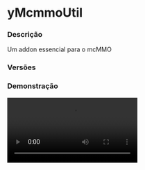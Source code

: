 # yMcmmoUtil
<secondary-label ref="utility"/>

### Descrição
Um addon essencial para o mcMMO

### Versões
<secondary-label ref="1.8"/>
<secondary-label ref="1.9"/>
<secondary-label ref="1.10"/>
<secondary-label ref="1.11"/>
<secondary-label ref="1.12"/>
<secondary-label ref="1.13"/>
<secondary-label ref="1.14"/>
<secondary-label ref="1.15"/>
<secondary-label ref="1.16"/>
<secondary-label ref="1.17"/>
<secondary-label ref="1.18"/>
<secondary-label ref="1.19"/>
<secondary-label ref="1.20"/>
<secondary-label ref="1.21"/>

### Demonstração
<video src="//www.youtube.com/watch?v=_M5Csj_MaKI"/>


<chapter title="Comandos" id="commands" collapsible="true">
<code-block lang="plain text">/stats - Abre o menu de habilidades
/mctop - Abre o menu de ranking de habilidades
/mccreditos - Abre o menu de loja de créditos
/mccreditos [player] - Mostra os créditos de outro jogador
/mccreditos enviar [player] [quantia] - ~Envia créditos para outro jogador
/ymcmmoutil- Recarrega as configurações
/mccreditos set - Seta créditos para um jogador
/mccreditos add - Adiciona créditos para um jogador
/mccreditos remove - Remove créditos de um jogador</code-block>
</chapter>

<chapter title="Permissões" id="permissions" collapsible="true">
<code-block lang="plain text">ymcmmoutil.stat - Permissão para o /stats
ymcmmoutil.mctop - Permissão para o /mctop
ymcmmoutil.mccredits - Permissão para o /mccreditos
ymcmmoutil.mccredits.send - Permissão para o /mccreditos enviar
ymcmmoutil.mccredits.others - Permissão para o /mccreditos [player]
ymcmmoutil.ymcmmoutil - Permissão para o /ymcmmoutil
ymcmmoutil.mccredits.set - Permissão para o /mccreditos set
ymcmmoutil.mccredits.remove - Permissão para o /mccreditos remove
ymcmmoutil.mccredits.add - Permissão para o /mccreditos add</code-block>
</chapter>

## Placeholders
<primary-label ref="placeholders"/>

Aqui estão as placeholders disponíveis para utilização com este plugin. Consulte-as para entender como utilizá-las corretamente.

<code-block lang="plain text" ignore-vars="true">
%ymcmmoutil_credit% - Retorna a quantia de créditos do jogador (Formatado)
%ymcmmoutil_credit_raw% - Retorna a quantia de créditos do jogador (Sem formatar)
%ymcmmoutil_credit_spent% - Retorna a quantia de créditos gastos do jogador (Formatado)
%ymcmmoutil_credit_spent_raw% - Retorna a quantia de créditos gastos do jogador (Sem formatar)
%ymcmmoutil_tags% - Retorna as tags que o jogador tem
%ymcmmoutil_tag_[nome]% - Retorna a tag específica se o jogador tiver
</code-block>

## Configuração
<primary-label ref="config"/>
Confira os arquivos de configuração deste plugin e revise os detalhes para garantir uma implementação correta.

<chapter title="Arquivos de Configuração" collapsible="true">
<chapter title="Estrutura do diretório" collapsible="false">
<code-block lang="plain text" ignore-vars="true">
Estrutura do diretório:
└── yMcmmoUtil/
    ├── commands.yml
    ├── config.yml
    ├── menus.yml
    └── messages.yml
</code-block>
</chapter>

<chapter title="commands.yml" collapsible="true">
<code-block lang="yaml" ignore-vars="true">
<![CDATA[
#     ___                                          _
#    / __\___  _ __ ___  _ __ ___   __ _ _ __   __| |___
#   / /  / _ \| '_ ` _ \| '_ ` _ \ / _` | '_ \ / _` / __|
#  / /__| (_) | | | | | | | | | | | (_| | | | | (_| \__ \
#  \____/\___/|_| |_| |_|_| |_| |_|\__,_|_| |_|\__,_|___/
#
# Lista de comandos do plugin.

# Utilize "comando|comando" para criar aliases.
# Por exemplo: "gm|gamemode"
# Você pode criar quantas aliases quiser.
commands:
  mctop: 'mcmmotop|mctop'
  stat: 'stat|stats|mcmmostats|mcmmostat'
  ymcmmoutil: 'ymcmmoutil'
  mccredits: 'mccredits|mmocredits|mccreditos|mmocreditos|mccredito|mmocredito'
]]>
</code-block>
</chapter>

<chapter title="config.yml" collapsible="true">
<code-block lang="yaml" ignore-vars="true">
<![CDATA[
#        __  __                                _   _ _   _ _
#  _   _|  \/  | ___ _ __ ___  _ __ ___   ___ | | | | |_(_) |
# | | | | |\/| |/ __| '_ ` _ \| '_ ` _ \ / _ \| | | | __| | |
# | |_| | |  | | (__| | | | | | | | | | | (_) | |_| | |_| | |
#  \__, |_|  |_|\___|_| |_| |_|_| |_| |_|\___/ \___/ \__|_|_|
#  |___/
#
# Discord: discord.ystoreplugins.com.br
# Site: ystoreplugins.com.br
#

# Modo de depuração para correção de problemas no plugin.
debug-mode: false

#      ___      _        _
#     /   \__ _| |_ __ _| |__   __ _ ___  ___
#    / /\ / _` | __/ _` | '_ \ / _` / __|/ _ \
#   / /_// (_| | || (_| | |_) | (_| \__ \  __/
#  /___,' \__,_|\__\__,_|_.__/ \__,_|___/\___|
#
# Configurações do banco de dados.

database:
  # Determina o tipo de banco de dados. Valores válidos: [SQLITE, MYSQL, HIKARI (recomendado)]
  storage-type: SQLITE

  # Dados para conexão ao banco de dados MYSQL.
  data:
    # Endereço de conexão do banco de dados. [EX: 127.0.0.1]
    host: localhost
    # Porta de conexão do banco de dados. [EX: 3306]
    port: 3306
    # Nome do banco de dados a ser conectado. [EX: minecraft]
    database: ''
    # Usuário de conexão. [EX: root]
    username: ''
    # Senha do usuário de conexão: [EX: 123]
    password: ''

#   __      _   _   _
#  / _\ ___| |_| |_(_)_ __   __ _ ___
#  \ \ / _ \ __| __| | '_ \ / _` / __|
#  _\ \  __/ |_| |_| | | | | (_| \__ \
#  \__/\___|\__|\__|_|_| |_|\__, |___/
#
# Sistemas principais.

# Ativar o sistema de loja no menu
shop-menu: true

# Acumular os bônus que tiver permissão
accumulate-bonus: false

# Actionbar quando ganhar xp
actionbar:
  enabled: true
  # Mensagem que irá aparecer na actionbar ao ganhar XP do mcMMO
  message: '&a{skill}: {level} ({xp_has} / {xp_need}) +{xp_earned}XP'

# Sistema de mensagem ao upar de nível
level-up:
  enabled: true
  # Enviar mensagem a cada x level ( por exemplo, a cada 100 leveis em tal skill: lvl 100, 200...)
  level: 100
  strike: true
  message: |
    <nl>
    &b&lSKILLS: &bO jogador &f{player}&b atingiu o &fnível {nivel} &bna habilidade &f{skill}&f!
    <nl>

# Sistema de recompensas ao upar de nível
rewards:
  mining_lvl100:
    skill: 'MINING'
    level: 100
    reward:
      - 'give {player} stone 1'

# Sistema de tasks
task:
  # Segundos para atualizar o ranking
  ranking: 1800
  # Segundos para atualizar as tags
  tags: 1800

# Sistema de tags
tags:
  all:
    skill: ''
    tag: '&9[⚒] '
    # {ymcmmoutil_global} e %ymcmmoutil_ymcmmoutil_global%
    placeholder: 'ymcmmoutil_global'
    min-level: 0

# Você pode criar quantos bônus quiser
# Será dado o bônus ao ganhar XP.
bonus:
  membros:
    order: 1
    # Permissão para ser reconhecido
    permission: 'ymcmmoutil.bonus.membro'
    # Quantia do bônus em %
    bonus: 10.0

# Sistema de formatos de money e quantia
format:
  type: 'LETTER' # Tipos: LETTER - NUMBER
  max-decimals: 4
  formats:
    - ''
    - ''
    - 'K'
    - 'M'
    - 'B'
    - 'T'
    - 'Q'
    - 'QQ'
    - 'S'
    - 'SS'
    - 'O'
    - 'N'
    - 'D'
]]>
</code-block>
</chapter>

<chapter title="menus.yml" collapsible="true">
<code-block lang="yaml" ignore-vars="true">
<![CDATA[
#
#    /\/\   ___ _ __  _   _ ___
#   /    \ / _ \ '_ \| | | / __|
#  / /\/\ \  __/ | | | |_| \__ \
#  \/    \/\___|_| |_|\__,_|___/
#
# Sistema de menus.

# Setas dos menus.
arrows:
  back:
    material: 'ARROW:0'
    name: '&cVoltar'
    lore: ['&7Clique para voltar ao menu anterior.']
  previous:
    material: 'ARROW:0'
    name: '&cAnterior'
    lore: ['&7Clique para ir à página anterior.']
  next:
    material: 'ARROW:0'
    name: '&aPróximo'
    lore: ['&7Clique para ir à próxima página.']

# Menu de habilidades
skills:
  name: '&8Habilidades'
  size: 54
  items:
    profile:
      slot: 12
      material: '{player}'
      name: '&a{player}'
      lore: [ '&7Nível total: &f{level}', '&7XP total: &f{xp}' ]
    ranking:
      slot: 14
      material: 'BOOK_AND_QUILL'
      name: '&eRanking de Habilidades'
      lore: [ '&7Clique para abrir o TOP de habilidades.' ]
    shop:
      slot: 13
      material: 'GOLD_INGOT'
      name: '&eShop de Habilidades'
      lore: [ '&7Clique para abrir o SHOP de habilidades.' ]
    skills:
      alchemy:
        slot: 20
        skill: 'ALCHEMY'
        material: 'POTION:8275'
        name: '&aAlquimia'
        lore: [ '&7Nível: &f{level}', '&7XP: &f{xp}' ]
      swords:
        slot: 24
        skill: 'SWORDS'
        material: 'DIAMOND_SWORD'
        name: '&aEspadas'
        lore: [ '&7Nível: &f{level}', '&7XP: &f{xp}' ]
      archery:
        slot: 29
        skill: 'ARCHERY'
        material: 'BOW'
        name: '&aArqueria'
        lore: [ '&7Nível: &f{level}', '&7XP: &f{xp}' ]
      mining:
        slot: 30
        skill: 'MINING'
        material: 'DIAMOND_PICKAXE'
        name: '&aMineração'
        lore: [ '&7Nível: &f{level}', '&7XP: &f{xp}' ]
      excavation:
        slot: 31
        skill: 'EXCAVATION'
        material: 'DIAMOND_SPADE'
        name: '&aEscavação'
        lore: [ '&7Nível: &f{level}', '&7XP: &f{xp}' ]
      acrobactics:
        slot: 32
        skill: 'ACROBATICS'
        material: 'DIAMOND_BOOTS'
        name: '&aAcrobacias'
        lore: [ '&7Nível: &f{level}', '&7XP: &f{xp}' ]
      axes:
        slot: 33
        skill: 'AXES'
        material: 'DIAMOND_AXE'
        name: '&aMachados'
        lore: [ '&7Nível: &f{level}', '&7XP: &f{xp}' ]
      herbalism:
        slot: 39
        skill: 'HERBALISM'
        material: 'SAPLING'
        name: '&aHerbalismo'
        lore: [ '&7Nível: &f{level}', '&7XP: &f{xp}' ]
      woodcutting:
        slot: 40
        skill: 'WOODCUTTING'
        material: 'LOG'
        name: '&aArvorismo'
        lore: [ '&7Nível: &f{level}', '&7XP: &f{xp}' ]
      fishing:
        slot: 41
        skill: 'FISHING'
        material: 'FISHING_ROD'
        name: '&aPescaria'
        lore: [ '&7Nível: &f{level}', '&7XP: &f{xp}' ]

# Menu de habilidades
ranking:
  name: '&8Ranking de Habilidades'
  size: 54
  back-slot: 27
  items:
    skills:
      all:
        slot: 13
        skill: ''
        material: 'BOOK_AND_QUILL'
        name: '&eNível Total'
        lore:
         - '&f1º: &7{player_1} &8- &7{level_1}'
         - '&f2º: &7{player_2} &8- &7{level_2}'
         - '&f3º: &7{player_3} &8- &7{level_3}'
         - '&f4º: &7{player_4} &8- &7{level_4}'
         - '&f5º: &7{player_5} &8- &7{level_5}'
         - '&f6º: &7{player_6} &8- &7{level_6}'
         - '&f7º: &7{player_7} &8- &7{level_7}'
         - '&f8º: &7{player_8} &8- &7{level_8}'
         - '&f9º: &7{player_9} &8- &7{level_9}'
         - '&f10º: &7{player_10} &8- &7{level_10}'
      alchemy:
        slot: 20
        skill: 'ALCHEMY'
        material: 'POTION:8275'
        name: '&aAlquimia'
        lore:
          - '&f1º: &7{player_1} &8- &7{level_1}'
          - '&f2º: &7{player_2} &8- &7{level_2}'
          - '&f3º: &7{player_3} &8- &7{level_3}'
          - '&f4º: &7{player_4} &8- &7{level_4}'
          - '&f5º: &7{player_5} &8- &7{level_5}'
          - '&f6º: &7{player_6} &8- &7{level_6}'
          - '&f7º: &7{player_7} &8- &7{level_7}'
          - '&f8º: &7{player_8} &8- &7{level_8}'
          - '&f9º: &7{player_9} &8- &7{level_9}'
          - '&f10º: &7{player_10} &8- &7{level_10}'
      swords:
        slot: 24
        skill: 'SWORDS'
        material: 'DIAMOND_SWORD'
        name: '&aEspadas'
        lore:
          - '&f1º: &7{player_1} &8- &7{level_1}'
          - '&f2º: &7{player_2} &8- &7{level_2}'
          - '&f3º: &7{player_3} &8- &7{level_3}'
          - '&f4º: &7{player_4} &8- &7{level_4}'
          - '&f5º: &7{player_5} &8- &7{level_5}'
          - '&f6º: &7{player_6} &8- &7{level_6}'
          - '&f7º: &7{player_7} &8- &7{level_7}'
          - '&f8º: &7{player_8} &8- &7{level_8}'
          - '&f9º: &7{player_9} &8- &7{level_9}'
          - '&f10º: &7{player_10} &8- &7{level_10}'
      archery:
        slot: 29
        skill: 'ARCHERY'
        material: 'BOW'
        name: '&aArqueria'
        lore:
          - '&f1º: &7{player_1} &8- &7{level_1}'
          - '&f2º: &7{player_2} &8- &7{level_2}'
          - '&f3º: &7{player_3} &8- &7{level_3}'
          - '&f4º: &7{player_4} &8- &7{level_4}'
          - '&f5º: &7{player_5} &8- &7{level_5}'
          - '&f6º: &7{player_6} &8- &7{level_6}'
          - '&f7º: &7{player_7} &8- &7{level_7}'
          - '&f8º: &7{player_8} &8- &7{level_8}'
          - '&f9º: &7{player_9} &8- &7{level_9}'
          - '&f10º: &7{player_10} &8- &7{level_10}'
      mining:
        slot: 30
        skill: 'MINING'
        material: 'DIAMOND_PICKAXE'
        name: '&aMineração'
        lore:
          - '&f1º: &7{player_1} &8- &7{level_1}'
          - '&f2º: &7{player_2} &8- &7{level_2}'
          - '&f3º: &7{player_3} &8- &7{level_3}'
          - '&f4º: &7{player_4} &8- &7{level_4}'
          - '&f5º: &7{player_5} &8- &7{level_5}'
          - '&f6º: &7{player_6} &8- &7{level_6}'
          - '&f7º: &7{player_7} &8- &7{level_7}'
          - '&f8º: &7{player_8} &8- &7{level_8}'
          - '&f9º: &7{player_9} &8- &7{level_9}'
          - '&f10º: &7{player_10} &8- &7{level_10}'
      excavation:
        slot: 31
        skill: 'EXCAVATION'
        material: 'DIAMOND_SPADE'
        name: '&aEscavação'
        lore:
          - '&f1º: &7{player_1} &8- &7{level_1}'
          - '&f2º: &7{player_2} &8- &7{level_2}'
          - '&f3º: &7{player_3} &8- &7{level_3}'
          - '&f4º: &7{player_4} &8- &7{level_4}'
          - '&f5º: &7{player_5} &8- &7{level_5}'
          - '&f6º: &7{player_6} &8- &7{level_6}'
          - '&f7º: &7{player_7} &8- &7{level_7}'
          - '&f8º: &7{player_8} &8- &7{level_8}'
          - '&f9º: &7{player_9} &8- &7{level_9}'
          - '&f10º: &7{player_10} &8- &7{level_10}'
      acrobactics:
        slot: 32
        skill: 'ACROBATICS'
        material: 'DIAMOND_BOOTS'
        name: '&aAcrobacias'
        lore:
          - '&f1º: &7{player_1} &8- &7{level_1}'
          - '&f2º: &7{player_2} &8- &7{level_2}'
          - '&f3º: &7{player_3} &8- &7{level_3}'
          - '&f4º: &7{player_4} &8- &7{level_4}'
          - '&f5º: &7{player_5} &8- &7{level_5}'
          - '&f6º: &7{player_6} &8- &7{level_6}'
          - '&f7º: &7{player_7} &8- &7{level_7}'
          - '&f8º: &7{player_8} &8- &7{level_8}'
          - '&f9º: &7{player_9} &8- &7{level_9}'
          - '&f10º: &7{player_10} &8- &7{level_10}'
      axes:
        slot: 33
        skill: 'AXES'
        material: 'DIAMOND_AXE'
        name: '&aMachados'
        lore:
          - '&f1º: &7{player_1} &8- &7{level_1}'
          - '&f2º: &7{player_2} &8- &7{level_2}'
          - '&f3º: &7{player_3} &8- &7{level_3}'
          - '&f4º: &7{player_4} &8- &7{level_4}'
          - '&f5º: &7{player_5} &8- &7{level_5}'
          - '&f6º: &7{player_6} &8- &7{level_6}'
          - '&f7º: &7{player_7} &8- &7{level_7}'
          - '&f8º: &7{player_8} &8- &7{level_8}'
          - '&f9º: &7{player_9} &8- &7{level_9}'
          - '&f10º: &7{player_10} &8- &7{level_10}'
      herbalism:
        slot: 39
        skill: 'HERBALISM'
        material: 'SAPLING'
        name: '&aHerbalismo'
        lore:
          - '&f1º: &7{player_1} &8- &7{level_1}'
          - '&f2º: &7{player_2} &8- &7{level_2}'
          - '&f3º: &7{player_3} &8- &7{level_3}'
          - '&f4º: &7{player_4} &8- &7{level_4}'
          - '&f5º: &7{player_5} &8- &7{level_5}'
          - '&f6º: &7{player_6} &8- &7{level_6}'
          - '&f7º: &7{player_7} &8- &7{level_7}'
          - '&f8º: &7{player_8} &8- &7{level_8}'
          - '&f9º: &7{player_9} &8- &7{level_9}'
          - '&f10º: &7{player_10} &8- &7{level_10}'
      woodcutting:
        slot: 40
        skill: 'WOODCUTTING'
        material: 'LOG'
        name: '&aArvorismo'
        lore:
          - '&f1º: &7{player_1} &8- &7{level_1}'
          - '&f2º: &7{player_2} &8- &7{level_2}'
          - '&f3º: &7{player_3} &8- &7{level_3}'
          - '&f4º: &7{player_4} &8- &7{level_4}'
          - '&f5º: &7{player_5} &8- &7{level_5}'
          - '&f6º: &7{player_6} &8- &7{level_6}'
          - '&f7º: &7{player_7} &8- &7{level_7}'
          - '&f8º: &7{player_8} &8- &7{level_8}'
          - '&f9º: &7{player_9} &8- &7{level_9}'
          - '&f10º: &7{player_10} &8- &7{level_10}'
      fishing:
        slot: 41
        skill: 'FISHING'
        material: 'FISHING_ROD'
        name: '&aPescaria'
        lore:
          - '&f1º: &7{player_1} &8- &7{level_1}'
          - '&f2º: &7{player_2} &8- &7{level_2}'
          - '&f3º: &7{player_3} &8- &7{level_3}'
          - '&f4º: &7{player_4} &8- &7{level_4}'
          - '&f5º: &7{player_5} &8- &7{level_5}'
          - '&f6º: &7{player_6} &8- &7{level_6}'
          - '&f7º: &7{player_7} &8- &7{level_7}'
          - '&f8º: &7{player_8} &8- &7{level_8}'
          - '&f9º: &7{player_9} &8- &7{level_9}'
          - '&f10º: &7{player_10} &8- &7{level_10}'

# Menu de shop
shop:
  name: '&8Shop de Habilidades'
  size: 27
  back-slot: 10
  profile:
    slot: 12
    material: '{player}'
    name: '&a{player}'
    lore: [ '&7Seus créditos: &f{credit}', "&7Créditos gastos: &f{spent}" ]
  items:
    swords:
      slot: 14
      skill: 'SWORDS'
      price: 1
      xp-amount: 500.0
      material: 'DIAMOND_SWORD'
      name: '&aEspadas'
      lore:
        - ''
        - ' &7XP: &f500'
        - ' &7Preço: &a1 crédito'
        - ''
        - '&aClique para comprar'
]]>
</code-block>
</chapter>

<chapter title="messages.yml" collapsible="true">
<code-block lang="yaml" ignore-vars="true">
<![CDATA[
#
#    /\/\   ___  ___ ___  __ _  __ _  ___  ___
#   /    \ / _ \/ __/ __|/ _` |/ _` |/ _ \/ __|
#  / /\/\ \  __/\__ \__ \ (_| | (_| |  __/\__ \
#  \/    \/\___||___/___/\__,_|\__, |\___||___/
#                              |___/
#
# Mensagens a serem enviadas pelo plugin.

chat:
  syntax: '&cUse: /{command} {syntax}'
  target: '&cJogador {player} não encontrado.'
  number: '&cO argumento não é um número.'
  permission: '&cVocê não tem permissão para fazer isto.'
  console: '&cApenas jogadores in-game podem realizar esta ação.'
  credit: '&bVocê possui &f{credit}&b créditos.'
  credit-other: '&bO jogador &f{player}&b possui &f{credit}&b créditos.'
  credit-changed: '&bVocê alterou os créditos do jogador &f{player}&b para &f{credit}&b.'
  credit-self: '&cVocê não pode enviar para sí mesmo.'
  credit-has: '&cVocê não possui &f{credit}&c créditos&c.'
  credit-sent: '&bVocê enviou &f{credit}&b créditos para o jogador &f{player}&b.'
  credit-received: '&bVocê recebeu &f{credit}&b créditos do jogador &f{player}&b.'
  credit-buy: '&bVocê comprou xp no shop de habilidades.'
  help: |
    &bComandos disponíveis:
    &b-> &f/mccredits
    &b-> &f/mccredits <player>
    &b-> &f/mccredits enviar <player> <quantia>
    &b-> &f/mccredits set <player> <quantia>
    &b-> &f/mccredits add <player> <quantia>
    &b-> &f/mccredits remove <player> <quantia>
]]>
</code-block>
</chapter>

</chapter>


## Erros comuns
<primary-label ref="errors"/>

Antes de configurar o plugin, revise os pontos listados aqui para evitar problemas frequentes durante a configuração.

<seealso style="cards">
    <category ref="wrs">
        <a href="yplugins.md"></a>        <a href="https://ystoreplugins.com.br/plugins/detalhes/98-yMcmmoUtil">Site do plugin yMcmmoUtil</a>
    </category>
</seealso>